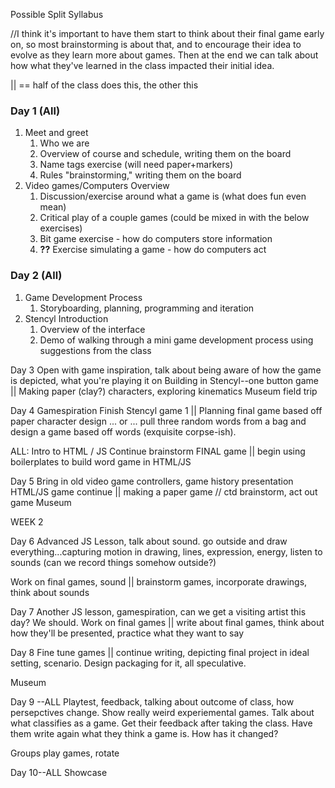 Possible Split Syllabus

//I think it's important to have them start to think about their final game early on, so most brainstorming is about that, and to encourage their idea to evolve as they learn more about games. Then at the end we can talk about how what they've learned in the class impacted their initial idea.


|| == half of the class does this, the other this

### Day 1 (All) ###
1. Meet and greet
	1. Who we are
	2. Overview of course and schedule, writing them on the board
	3. Name tags exercise (will need paper+markers)
	4. Rules "brainstorming," writing them on the board
2. Video games/Computers Overview
	1. Discussion/exercise around what a game is (what does fun even mean)
	2. Critical play of a couple games (could be mixed in with the below exercises)
	2. Bit game exercise - how do computers store information
	3. **??** Exercise simulating a game - how do computers act 

### Day 2 (All) ###
1. Game Development Process
	1. Storyboarding, planning, programming and iteration
2. Stencyl Introduction
	1. Overview of the interface
	2. Demo of walking through a mini game development process using suggestions from the class

Day 3 
Open with game inspiration, talk about being aware of how the game is depicted, what you're playing it on 
Building in Stencyl--one button game || Making paper (clay?) characters, exploring kinematics
		Museum field trip

Day 4 
Gamespiration
Finish Stencyl game 1 || Planning final game based off paper character design ... or ... pull three random words from a bag and design a game based off words (exquisite corpse-ish).

ALL: Intro to HTML / JS
Continue brainstorm FINAL game || begin using boilerplates to build word game in HTML/JS

Day 5 
Bring in old video game controllers, game history presentation 
HTML/JS game continue || making a paper game // ctd brainstorm, act out game
Museum

WEEK 2

Day 6 Advanced JS Lesson, talk about sound. go outside and draw everything...capturing motion in drawing, lines, expression, energy, listen to sounds (can we record things somehow outside?)

Work on final games, sound || brainstorm games, incorporate drawings, think about sounds

Day 7 Another JS lesson, gamespiration, can we get a visiting artist this day? We should. 
		Work on final games || write about final games, think about how they'll be presented, practice what they want to say

Day 8 Fine tune games || continue writing, depicting final project in ideal setting, scenario. Design packaging for it, all speculative.

Museum

Day 9 --ALL
Playtest, feedback, talking about outcome of class, how persepctives change. Show really weird experiemental games. Talk about what classifies as a game. Get their feedback after taking the class. Have them write again what they think a game is. How has it changed?

Groups play games, rotate

Day 10--ALL
Showcase